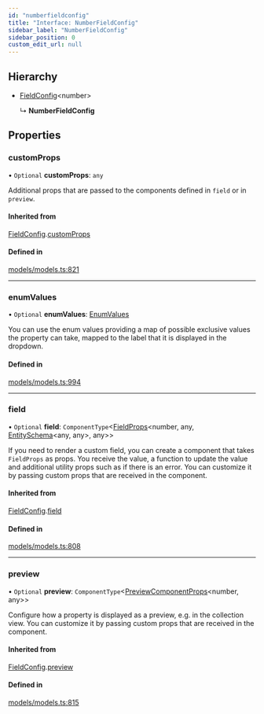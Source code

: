 ```yaml
---
id: "numberfieldconfig"
title: "Interface: NumberFieldConfig"
sidebar_label: "NumberFieldConfig"
sidebar_position: 0
custom_edit_url: null
---
```


## Hierarchy

- [FieldConfig](fieldconfig.md)<number\>

  ↳ **NumberFieldConfig**

## Properties

### customProps

• `Optional` **customProps**: `any`

Additional props that are passed to the components defined in `field`
or in `preview`.

#### Inherited from

[FieldConfig](fieldconfig.md).[customProps](fieldconfig.md#customprops)

#### Defined in

[models/models.ts:821](https://github.com/Camberi/firecms/blob/42dd384/src/models/models.ts#L821)

___

### enumValues

• `Optional` **enumValues**: [EnumValues](../types/enumvalues.md)

You can use the enum values providing a map of possible
exclusive values the property can take, mapped to the label that it is
displayed in the dropdown.

#### Defined in

[models/models.ts:994](https://github.com/Camberi/firecms/blob/42dd384/src/models/models.ts#L994)

___

### field

• `Optional` **field**: `ComponentType`<[FieldProps](fieldprops.md)<number, any, [EntitySchema](entityschema.md)<any, any\>, any\>\>

If you need to render a custom field, you can create a component that
takes `FieldProps` as props. You receive the value, a function to
update the value and additional utility props such as if there is an error.
You can customize it by passing custom props that are received
in the component.

#### Inherited from

[FieldConfig](fieldconfig.md).[field](fieldconfig.md#field)

#### Defined in

[models/models.ts:808](https://github.com/Camberi/firecms/blob/42dd384/src/models/models.ts#L808)

___

### preview

• `Optional` **preview**: `ComponentType`<[PreviewComponentProps](previewcomponentprops.md)<number, any\>\>

Configure how a property is displayed as a preview, e.g. in the collection
view. You can customize it by passing custom props that are received
in the component.

#### Inherited from

[FieldConfig](fieldconfig.md).[preview](fieldconfig.md#preview)

#### Defined in

[models/models.ts:815](https://github.com/Camberi/firecms/blob/42dd384/src/models/models.ts#L815)
